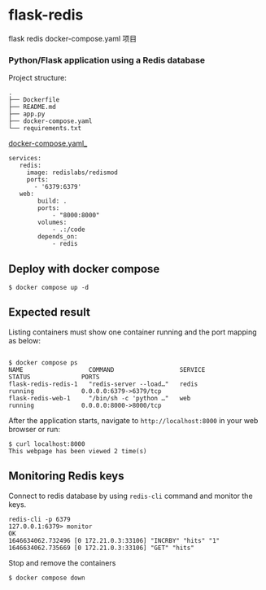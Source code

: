 # flask-redis
flask redis docker-compose.yaml 项目

### Python/Flask application using a Redis database

Project structure:

```
.
├── Dockerfile
├── README.md
├── app.py
├── docker-compose.yaml
└── requirements.txt
```

[docker-compose.yaml_](docker-compose.yaml)

```
services:
   redis: 
     image: redislabs/redismod
     ports:
       - '6379:6379' 
   web:
        build: .
        ports:
            - "8000:8000"
        volumes:
            - .:/code
        depends_on:
            - redis
```

## Deploy with docker compose

```
$ docker compose up -d
```

## Expected result

Listing containers must show one container running and the port mapping as below:
```

$ docker compose ps
NAME                  COMMAND                  SERVICE             STATUS              PORTS
flask-redis-redis-1   "redis-server --load…"   redis               running             0.0.0.0:6379->6379/tcp
flask-redis-web-1     "/bin/sh -c 'python …"   web                 running             0.0.0.0:8000->8000/tcp
```

After the application starts, navigate to `http://localhost:8000` in your web browser or run:
```
$ curl localhost:8000
This webpage has been viewed 2 time(s)
```

## Monitoring Redis keys

Connect to redis database by using ```redis-cli``` command and monitor the keys.
```
redis-cli -p 6379
127.0.0.1:6379> monitor
OK
1646634062.732496 [0 172.21.0.3:33106] "INCRBY" "hits" "1"
1646634062.735669 [0 172.21.0.3:33106] "GET" "hits"
```


Stop and remove the containers
```
$ docker compose down
```
